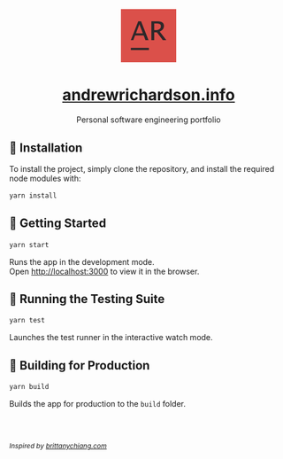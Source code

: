 <div align="center">
<img alt="AR_ Logo" src="./src/assets/images/ar_inverse.png" width="100" />
</div>

<h1 align="center"><a href="https://www.andrewrichardson.info/" target="_blank">andrewrichardson.info</a></h1>

<p align="center">Personal software engineering portfolio</p>

## 📖 Installation

To install the project, simply clone the repository, and install the required node modules with:

```sh
yarn install
```

## 🚀 Getting Started

```sh
yarn start
```

Runs the app in the development mode.\
Open [http://localhost:3000](http://localhost:3000) to view it in the browser.

## 🧪 Running the Testing Suite

```PowerShell
yarn test
```

Launches the test runner in the interactive watch mode.

## 🔨 Building for Production

```sh
yarn build
```

Builds the app for production to the `build` folder.

<br/>
<br/>

<p style="font-size: 12px; font-style: italic">Inspired by <a href="https://brittanychiang.com/" target="_blank">brittanychiang.com</a></p>

